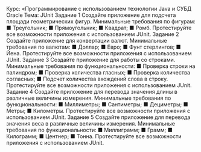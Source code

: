 Курс: «Программирование
с использованием технологии
Java и СУБД Oracle
Тема: JUnit
Задание 1
Создайте приложение для подсчета площади геометрических фигур. Минимальные требования по фигурам:
■ Треугольник;
■ Прямоугольник;
■ Квадрат;
■ Ромб.
Протестируйте все возможности приложения с использованием JUnit.
Задание 2
Создайте приложение для конвертации валют. Минимальные требования по валютам:
■ Доллар;
■ Евро;
■ Фунт стерлингов;
■ Йена.
Протестируйте все возможности приложения с использованием JUnit.
Задание 3
Создайте приложение для работы со строками. Минимальные требования по функциональности:
■ Проверка строки на палиндром;
■ Проверка количества гласных;
■ Проверка количества согласных;
■ Подсчет количества вхождений слова в строку.
Протестируйте все возможности приложения с использованием JUnit.
Задание 4
Создайте приложение для перевода значения длины
в различные величины измерения. Минимальные требования по функциональности:
■ Миллиметры;
■ Сантиметры;
■ Дециметры;
■ Метры;
■ Километры.
Протестируйте все возможности приложения с использованием JUnit.
Задание 5
Создайте приложение для перевода значения веса в различные величины измерения. Минимальные требования
по функциональности:
■ Миллиграмм;
■ Грамм;
■ Килограмм;
■ Центнер;
■ Тонна.
Протестируйте все возможности приложения с использованием JUnit.
